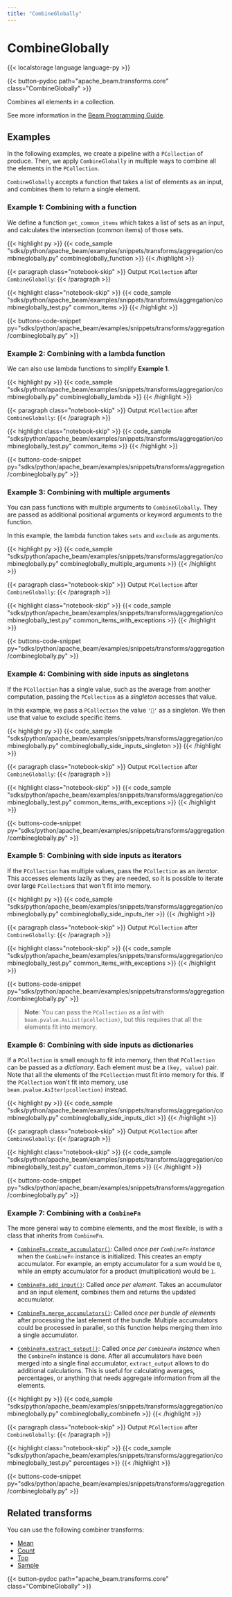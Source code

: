 ```yaml
---
title: "CombineGlobally"
---
```

<!--
Licensed under the Apache License, Version 2.0 (the "License");
you may not use this file except in compliance with the License.
You may obtain a copy of the License at

http://www.apache.org/licenses/LICENSE-2.0

Unless required by applicable law or agreed to in writing, software
distributed under the License is distributed on an "AS IS" BASIS,
WITHOUT WARRANTIES OR CONDITIONS OF ANY KIND, either express or implied.
See the License for the specific language governing permissions and
limitations under the License.
-->

# CombineGlobally

{{< localstorage language language-py >}}

{{< button-pydoc path="apache_beam.transforms.core" class="CombineGlobally" >}}

Combines all elements in a collection.

See more information in the [Beam Programming Guide](/documentation/programming-guide/#combine).

## Examples

In the following examples, we create a pipeline with a `PCollection` of produce.
Then, we apply `CombineGlobally` in multiple ways to combine all the elements in the `PCollection`.

`CombineGlobally` accepts a function that takes a list of elements as an input, and combines them to return a single element.

### Example 1: Combining with a function

We define a function `get_common_items` which takes a list of sets as an input, and calculates the intersection (common items) of those sets.

{{< highlight py >}}
{{< code_sample "sdks/python/apache_beam/examples/snippets/transforms/aggregation/combineglobally.py" combineglobally_function >}}
{{< /highlight >}}

{{< paragraph class="notebook-skip" >}}
Output `PCollection` after `CombineGlobally`:
{{< /paragraph >}}

{{< highlight class="notebook-skip" >}}
{{< code_sample "sdks/python/apache_beam/examples/snippets/transforms/aggregation/combineglobally_test.py" common_items >}}
{{< /highlight >}}

{{< buttons-code-snippet
  py="sdks/python/apache_beam/examples/snippets/transforms/aggregation/combineglobally.py" >}}

### Example 2: Combining with a lambda function

We can also use lambda functions to simplify **Example 1**.

{{< highlight py >}}
{{< code_sample "sdks/python/apache_beam/examples/snippets/transforms/aggregation/combineglobally.py" combineglobally_lambda >}}
{{< /highlight >}}

{{< paragraph class="notebook-skip" >}}
Output `PCollection` after `CombineGlobally`:
{{< /paragraph >}}

{{< highlight class="notebook-skip" >}}
{{< code_sample "sdks/python/apache_beam/examples/snippets/transforms/aggregation/combineglobally_test.py" common_items >}}
{{< /highlight >}}

{{< buttons-code-snippet
  py="sdks/python/apache_beam/examples/snippets/transforms/aggregation/combineglobally.py" >}}

### Example 3: Combining with multiple arguments

You can pass functions with multiple arguments to `CombineGlobally`.
They are passed as additional positional arguments or keyword arguments to the function.

In this example, the lambda function takes `sets` and `exclude` as arguments.

{{< highlight py >}}
{{< code_sample "sdks/python/apache_beam/examples/snippets/transforms/aggregation/combineglobally.py" combineglobally_multiple_arguments >}}
{{< /highlight >}}

{{< paragraph class="notebook-skip" >}}
Output `PCollection` after `CombineGlobally`:
{{< /paragraph >}}

{{< highlight class="notebook-skip" >}}
{{< code_sample "sdks/python/apache_beam/examples/snippets/transforms/aggregation/combineglobally_test.py" common_items_with_exceptions >}}
{{< /highlight >}}

{{< buttons-code-snippet
  py="sdks/python/apache_beam/examples/snippets/transforms/aggregation/combineglobally.py" >}}

### Example 4: Combining with side inputs as singletons

If the `PCollection` has a single value, such as the average from another computation,
passing the `PCollection` as a *singleton* accesses that value.

In this example, we pass a `PCollection` the value `'🥕'` as a singleton.
We then use that value to exclude specific items.

{{< highlight py >}}
{{< code_sample "sdks/python/apache_beam/examples/snippets/transforms/aggregation/combineglobally.py" combineglobally_side_inputs_singleton >}}
{{< /highlight >}}

{{< paragraph class="notebook-skip" >}}
Output `PCollection` after `CombineGlobally`:
{{< /paragraph >}}

{{< highlight class="notebook-skip" >}}
{{< code_sample "sdks/python/apache_beam/examples/snippets/transforms/aggregation/combineglobally_test.py" common_items_with_exceptions >}}
{{< /highlight >}}

{{< buttons-code-snippet
  py="sdks/python/apache_beam/examples/snippets/transforms/aggregation/combineglobally.py" >}}

### Example 5: Combining with side inputs as iterators

If the `PCollection` has multiple values, pass the `PCollection` as an *iterator*.
This accesses elements lazily as they are needed,
so it is possible to iterate over large `PCollection`s that won't fit into memory.

{{< highlight py >}}
{{< code_sample "sdks/python/apache_beam/examples/snippets/transforms/aggregation/combineglobally.py" combineglobally_side_inputs_iter >}}
{{< /highlight >}}

{{< paragraph class="notebook-skip" >}}
Output `PCollection` after `CombineGlobally`:
{{< /paragraph >}}

{{< highlight class="notebook-skip" >}}
{{< code_sample "sdks/python/apache_beam/examples/snippets/transforms/aggregation/combineglobally_test.py" common_items_with_exceptions >}}
{{< /highlight >}}

{{< buttons-code-snippet
  py="sdks/python/apache_beam/examples/snippets/transforms/aggregation/combineglobally.py" >}}

> **Note**: You can pass the `PCollection` as a *list* with `beam.pvalue.AsList(pcollection)`,
> but this requires that all the elements fit into memory.

### Example 6: Combining with side inputs as dictionaries

If a `PCollection` is small enough to fit into memory, then that `PCollection` can be passed as a *dictionary*.
Each element must be a `(key, value)` pair.
Note that all the elements of the `PCollection` must fit into memory for this.
If the `PCollection` won't fit into memory, use `beam.pvalue.AsIter(pcollection)` instead.

{{< highlight py >}}
{{< code_sample "sdks/python/apache_beam/examples/snippets/transforms/aggregation/combineglobally.py" combineglobally_side_inputs_dict >}}
{{< /highlight >}}

{{< paragraph class="notebook-skip" >}}
Output `PCollection` after `CombineGlobally`:
{{< /paragraph >}}

{{< highlight class="notebook-skip" >}}
{{< code_sample "sdks/python/apache_beam/examples/snippets/transforms/aggregation/combineglobally_test.py" custom_common_items >}}
{{< /highlight >}}

{{< buttons-code-snippet
  py="sdks/python/apache_beam/examples/snippets/transforms/aggregation/combineglobally.py" >}}

### Example 7: Combining with a `CombineFn`

The more general way to combine elements, and the most flexible, is with a class that inherits from `CombineFn`.

* [`CombineFn.create_accumulator()`](https://beam.apache.org/releases/pydoc/current/apache_beam.transforms.core.html#apache_beam.transforms.core.CombineFn.create_accumulator):
  Called *once per `CombineFn` instance* when the `CombineFn` instance is initialized.
  This creates an empty accumulator.
  For example, an empty accumulator for a sum would be `0`, while an empty accumulator for a product (multiplication) would be `1`.

* [`CombineFn.add_input()`](https://beam.apache.org/releases/pydoc/current/apache_beam.transforms.core.html#apache_beam.transforms.core.CombineFn.add_input):
  Called *once per element*.
  Takes an accumulator and an input element, combines them and returns the updated accumulator.

* [`CombineFn.merge_accumulators()`](https://beam.apache.org/releases/pydoc/current/apache_beam.transforms.core.html#apache_beam.transforms.core.CombineFn.merge_accumulators):
  Called *once per bundle of elements* after processing the last element of the bundle.
  Multiple accumulators could be processed in parallel, so this function helps merging them into a single accumulator.

* [`CombineFn.extract_output()`](https://beam.apache.org/releases/pydoc/current/apache_beam.transforms.core.html#apache_beam.transforms.core.CombineFn.extract_output):
  Called *once per `CombineFn` instance* when the `CombineFn` instance is done.
  After all accumulators have been merged into a single final accumulator, `extract_output` allows to do additional calculations.
  This is useful for calculating averages, percentages, or anything that needs aggregate information from all the elements.

{{< highlight py >}}
{{< code_sample "sdks/python/apache_beam/examples/snippets/transforms/aggregation/combineglobally.py" combineglobally_combinefn >}}
{{< /highlight >}}

{{< paragraph class="notebook-skip" >}}
Output `PCollection` after `CombineGlobally`:
{{< /paragraph >}}

{{< highlight class="notebook-skip" >}}
{{< code_sample "sdks/python/apache_beam/examples/snippets/transforms/aggregation/combineglobally_test.py" percentages >}}
{{< /highlight >}}

{{< buttons-code-snippet
  py="sdks/python/apache_beam/examples/snippets/transforms/aggregation/combineglobally.py" >}}

## Related transforms

You can use the following combiner transforms:

* [Mean](/documentation/transforms/python/aggregation/mean)
* [Count](/documentation/transforms/python/aggregation/count)
* [Top](/documentation/transforms/python/aggregation/top)
* [Sample](/documentation/transforms/python/aggregation/sample)

{{< button-pydoc path="apache_beam.transforms.core" class="CombineGlobally" >}}
